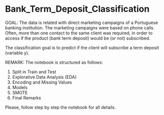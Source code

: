 # Bank_Term_Deposit_Classification

GOAL:
The data is related with direct marketing campaigns of a Portuguese banking institution. 
The marketing campaigns were based on phone calls. Often, more than one contact to the same client was required, 
in order to access if the product (bank term deposit) would be (or not) subscribed. 

The classification goal is to predict if the client will subscribe a term deposit (variable y).

REMARK:
The notebook is structured as follows:
1. Split in Train and Test
2. Explorative Data Analysis (EDA)
3. Encoding and Missing Values
4. Models
5. SMOTE
6. Final Remarks

Please, follow step by step the notebook for all details.
